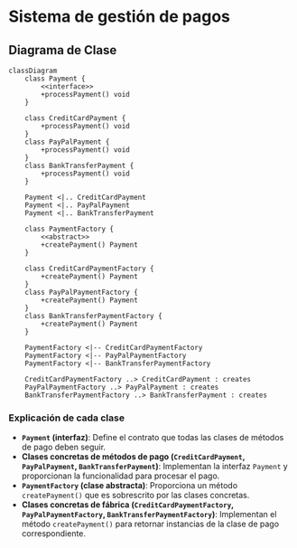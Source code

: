 # Sistema de gestión de pagos

## Diagrama de Clase

```mermaid
classDiagram
    class Payment {
        <<interface>>
        +processPayment() void
    }
    
    class CreditCardPayment {
        +processPayment() void
    }
    class PayPalPayment {
        +processPayment() void
    }
    class BankTransferPayment {
        +processPayment() void
    }
    
    Payment <|.. CreditCardPayment
    Payment <|.. PayPalPayment
    Payment <|.. BankTransferPayment
    
    class PaymentFactory {
        <<abstract>>
        +createPayment() Payment
    }
    
    class CreditCardPaymentFactory {
        +createPayment() Payment
    }
    class PayPalPaymentFactory {
        +createPayment() Payment
    }
    class BankTransferPaymentFactory {
        +createPayment() Payment
    }
    
    PaymentFactory <|-- CreditCardPaymentFactory
    PaymentFactory <|-- PayPalPaymentFactory
    PaymentFactory <|-- BankTransferPaymentFactory
    
    CreditCardPaymentFactory ..> CreditCardPayment : creates
    PayPalPaymentFactory ..> PayPalPayment : creates
    BankTransferPaymentFactory ..> BankTransferPayment : creates
```

### Explicación de cada clase

- **`Payment` (interfaz)**: Define el contrato que todas las clases de métodos de pago deben seguir.
- **Clases concretas de métodos de pago (`CreditCardPayment`, `PayPalPayment`, `BankTransferPayment`)**: Implementan la interfaz `Payment` y proporcionan la funcionalidad para procesar el pago.
- **`PaymentFactory` (clase abstracta)**: Proporciona un método `createPayment()` que es sobrescrito por las clases concretas.
- **Clases concretas de fábrica (`CreditCardPaymentFactory`, `PayPalPaymentFactory`, `BankTransferPaymentFactory`)**: Implementan el método `createPayment()` para retornar instancias de la clase de pago correspondiente.
